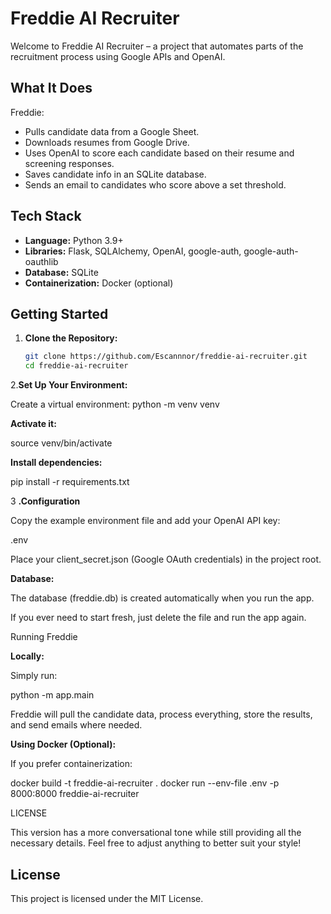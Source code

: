 # Freddie AI Recruiter

Welcome to Freddie AI Recruiter – a project that automates parts of the recruitment process using Google APIs and OpenAI.

## What It Does
Freddie:
- Pulls candidate data from a Google Sheet.
- Downloads resumes from Google Drive.
- Uses OpenAI to score each candidate based on their resume and screening responses.
- Saves candidate info in an SQLite database.
- Sends an email to candidates who score above a set threshold.

## Tech Stack
- **Language:** Python 3.9+
- **Libraries:** Flask, SQLAlchemy, OpenAI, google-auth, google-auth-oauthlib
- **Database:** SQLite
- **Containerization:** Docker (optional)

## Getting Started
1. **Clone the Repository:**

   ```bash
   git clone https://github.com/Escannnor/freddie-ai-recruiter.git
   cd freddie-ai-recruiter

2.**Set Up Your Environment:**

Create a virtual environment:
python -m venv venv

**Activate it:**

source venv/bin/activate

**Install dependencies:**

pip install -r requirements.txt

3 **.Configuration**

Copy the example environment file and add your OpenAI API key:

.env

Place your client_secret.json (Google OAuth credentials) in the project root.

**Database:**

The database (freddie.db) is created automatically when you run the app.

If you ever need to start fresh, just delete the file and run the app again.

Running Freddie

**Locally:**

Simply run:

python -m app.main

Freddie will pull the candidate data, process everything, store the results, and send emails where needed.

**Using Docker (Optional):**

If you prefer containerization:

docker build -t freddie-ai-recruiter .
docker run --env-file .env -p 8000:8000 freddie-ai-recruiter

LICENSE

This version has a more conversational tone while still providing all the necessary details. Feel free to adjust anything to better suit your style!
## License

This project is licensed under the MIT License.
